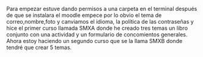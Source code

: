 Para empezar estuve dando permisos a una carpeta en el terminal después de que se instalara el moodle empece por lo obvio el tema de correo,nombre,foto y canviamos el idioma, la política de las contraseñas y hice el primer curso llamada SMXA donde he creado tres temas un libro conjunto con una actividad y un formulario de concomientos generales. 
Ahora estoy haciendo un segundo curso que se la llama SMXB donde tendré que crear 5 temas.  
